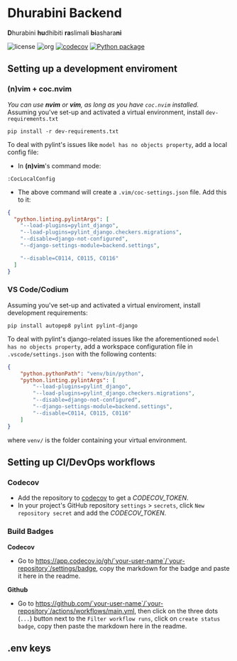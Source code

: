 # Dhurabini Backend
**D**hurabini **hu**dhibiti **ra**slimali **bi**ashara**ni**  
  
![license](https://img.shields.io/badge/license-mit-blue)
![org](https://img.shields.io/badge/org-c3n7-blueviolet)
[![codecov](https://codecov.io/gh/c3n7/drf-template/branch/main/graph/badge.svg?token=7THQZX09H3)](https://codecov.io/gh/c3n7/drf-template)
[![Python package](https://github.com/c3n7/drf-template/actions/workflows/main.yml/badge.svg)](https://github.com/c3n7/drf-template/actions/workflows/main.yml)

## Setting up a development enviroment
### (n)vim + coc.nvim
_You can use **nvim** or **vim**, as long as you have `coc.nvim` installed._  
Assuming you've set-up and activated a virtual environment, install `dev-requirements.txt`
```shell
pip install -r dev-requirements.txt
```
To deal with pylint's issues like `model has no objects property`, add a local config file:
  - In **(n)vim**'s command mode:  
  ```shell
  :CocLocalConfig
  ```
  - The above command will create a `.vim/coc-settings.json` file. Add this to it:
  ```json
  {
    "python.linting.pylintArgs": [
      "--load-plugins=pylint_django",
      "--load-plugins=pylint_django.checkers.migrations",
      "--disable=django-not-configured",
      "--django-settings-module=backend.settings",

      "--disable=C0114, C0115, C0116"
    ]
  }
  ```

### VS Code/Codium
Assuming you've set-up and activated a virtual enviroment, install development requirements:
```shell
pip install autopep8 pylint pylint-django
```
To deal with pylint's django-related issues like the aforementioned `model has no objects property`, add a workspace configuration file in `.vscode/settings.json` with the following contents:
```json
{
    "python.pythonPath": "venv/bin/python",
    "python.linting.pylintArgs": [
        "--load-plugins=pylint_django",
        "--load-plugins=pylint_django.checkers.migrations",
        "--disable=django-not-configured",
        "--django-settings-module=backend.settings",
        "--disable=C0114, C0115, C0116"
    ]
}
```
where `venv/` is the folder containing your virtual environment.


## Setting up CI/DevOps workflows
### Codecov
- Add the repository to [codecov](https://codecov.io) to get a _CODECOV_TOKEN_.
- In your project's GitHub repository `settings` > `secrets`, click `New repository secret` and add the _CODECOV_TOKEN_.

### Build Badges
  
**Codecov**
-  Go to <a>https://app.codecov.io/gh/`your-user-name`/`your-repository`/settings/badge</a>, copy the markdown for the badge and paste it here in the readme.
  
**Github**
- Go to <a>https://github.com/`your-user-name`/`your-repository`/actions/workflows/main.yml</a>, then click on the three dots (`...`) button next to the `Filter workflow runs`, click on `create status badge`, copy then paste the markdown here in the readme.

## .env keys
